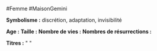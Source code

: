 #Femme #MaisonGemini

**Symbolisme :** discrétion, adaptation, invisibilité

**Age :**
**Taille :**
**Nombre de vies :**
**Nombres de résurrections :**

**Titres :** 
"
"

